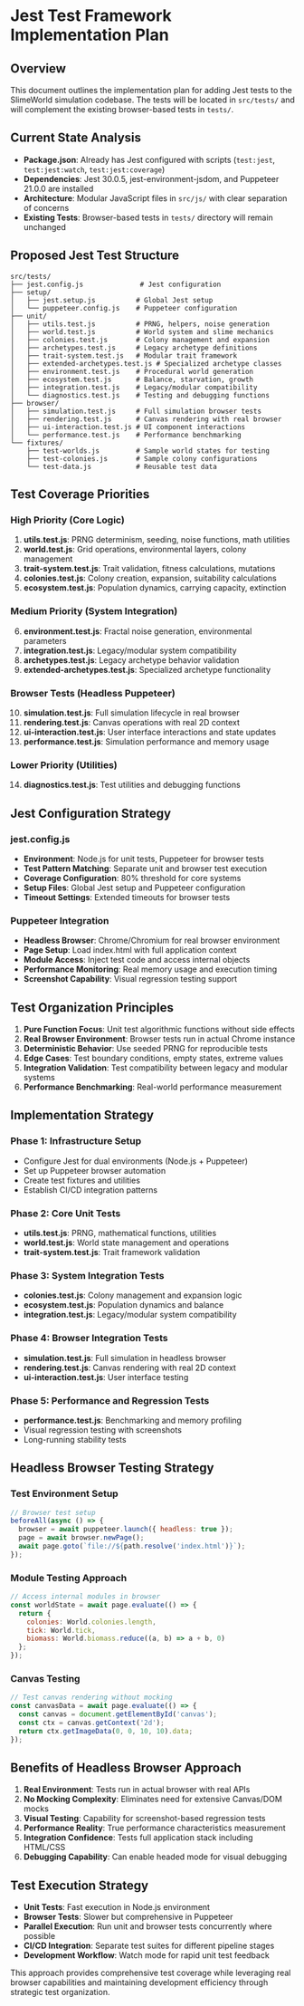 # Jest Test Framework Implementation Plan

## Overview

This document outlines the implementation plan for adding Jest tests to the SlimeWorld simulation codebase. The tests will be located in `src/tests/` and will complement the existing browser-based tests in `tests/`.

## Current State Analysis

- **Package.json**: Already has Jest configured with scripts (`test:jest`, `test:jest:watch`, `test:jest:coverage`)
- **Dependencies**: Jest 30.0.5, jest-environment-jsdom, and Puppeteer 21.0.0 are installed
- **Architecture**: Modular JavaScript files in `src/js/` with clear separation of concerns
- **Existing Tests**: Browser-based tests in `tests/` directory will remain unchanged

## Proposed Jest Test Structure

```
src/tests/
├── jest.config.js              # Jest configuration
├── setup/
│   ├── jest.setup.js          # Global Jest setup
│   └── puppeteer.config.js    # Puppeteer configuration
├── unit/
│   ├── utils.test.js          # PRNG, helpers, noise generation
│   ├── world.test.js          # World system and slime mechanics
│   ├── colonies.test.js       # Colony management and expansion
│   ├── archetypes.test.js     # Legacy archetype definitions
│   ├── trait-system.test.js   # Modular trait framework
│   ├── extended-archetypes.test.js # Specialized archetype classes
│   ├── environment.test.js    # Procedural world generation
│   ├── ecosystem.test.js      # Balance, starvation, growth
│   ├── integration.test.js    # Legacy/modular compatibility
│   └── diagnostics.test.js    # Testing and debugging functions
├── browser/
│   ├── simulation.test.js     # Full simulation browser tests
│   ├── rendering.test.js      # Canvas rendering with real browser
│   ├── ui-interaction.test.js # UI component interactions
│   └── performance.test.js    # Performance benchmarking
└── fixtures/
    ├── test-worlds.js         # Sample world states for testing
    ├── test-colonies.js       # Sample colony configurations
    └── test-data.js           # Reusable test data
```

## Test Coverage Priorities

### High Priority (Core Logic)
1. **utils.test.js**: PRNG determinism, seeding, noise functions, math utilities
2. **world.test.js**: Grid operations, environmental layers, colony management  
3. **trait-system.test.js**: Trait validation, fitness calculations, mutations
4. **colonies.test.js**: Colony creation, expansion, suitability calculations
5. **ecosystem.test.js**: Population dynamics, carrying capacity, extinction

### Medium Priority (System Integration)
6. **environment.test.js**: Fractal noise generation, environmental parameters
7. **integration.test.js**: Legacy/modular system compatibility
8. **archetypes.test.js**: Legacy archetype behavior validation
9. **extended-archetypes.test.js**: Specialized archetype functionality

### Browser Tests (Headless Puppeteer)
10. **simulation.test.js**: Full simulation lifecycle in real browser
11. **rendering.test.js**: Canvas operations with real 2D context
12. **ui-interaction.test.js**: User interface interactions and state updates
13. **performance.test.js**: Simulation performance and memory usage

### Lower Priority (Utilities)
14. **diagnostics.test.js**: Test utilities and debugging functions

## Jest Configuration Strategy

### jest.config.js
- **Environment**: Node.js for unit tests, Puppeteer for browser tests
- **Test Pattern Matching**: Separate unit and browser test execution
- **Coverage Configuration**: 80% threshold for core systems
- **Setup Files**: Global Jest setup and Puppeteer configuration
- **Timeout Settings**: Extended timeouts for browser tests

### Puppeteer Integration
- **Headless Browser**: Chrome/Chromium for real browser environment
- **Page Setup**: Load index.html with full application context
- **Module Access**: Inject test code and access internal objects
- **Performance Monitoring**: Real memory usage and execution timing
- **Screenshot Capability**: Visual regression testing support

## Test Organization Principles

1. **Pure Function Focus**: Unit test algorithmic functions without side effects
2. **Real Browser Environment**: Browser tests run in actual Chrome instance
3. **Deterministic Behavior**: Use seeded PRNG for reproducible tests
4. **Edge Cases**: Test boundary conditions, empty states, extreme values
5. **Integration Validation**: Test compatibility between legacy and modular systems
6. **Performance Benchmarking**: Real-world performance measurement

## Implementation Strategy

### Phase 1: Infrastructure Setup
- Configure Jest for dual environments (Node.js + Puppeteer)
- Set up Puppeteer browser automation
- Create test fixtures and utilities
- Establish CI/CD integration patterns

### Phase 2: Core Unit Tests
- **utils.test.js**: PRNG, mathematical functions, utilities
- **world.test.js**: World state management and operations
- **trait-system.test.js**: Trait framework validation

### Phase 3: System Integration Tests
- **colonies.test.js**: Colony management and expansion logic
- **ecosystem.test.js**: Population dynamics and balance
- **integration.test.js**: Legacy/modular system compatibility

### Phase 4: Browser Integration Tests
- **simulation.test.js**: Full simulation in headless browser
- **rendering.test.js**: Canvas rendering with real 2D context
- **ui-interaction.test.js**: User interface testing

### Phase 5: Performance and Regression Tests
- **performance.test.js**: Benchmarking and memory profiling
- Visual regression testing with screenshots
- Long-running stability tests

## Headless Browser Testing Strategy

### Test Environment Setup
```javascript
// Browser test setup
beforeAll(async () => {
  browser = await puppeteer.launch({ headless: true });
  page = await browser.newPage();
  await page.goto(`file://${path.resolve('index.html')}`);
});
```

### Module Testing Approach
```javascript
// Access internal modules in browser
const worldState = await page.evaluate(() => {
  return {
    colonies: World.colonies.length,
    tick: World.tick,
    biomass: World.biomass.reduce((a, b) => a + b, 0)
  };
});
```

### Canvas Testing
```javascript
// Test canvas rendering without mocking
const canvasData = await page.evaluate(() => {
  const canvas = document.getElementById('canvas');
  const ctx = canvas.getContext('2d');
  return ctx.getImageData(0, 0, 10, 10).data;
});
```

## Benefits of Headless Browser Approach

1. **Real Environment**: Tests run in actual browser with real APIs
2. **No Mocking Complexity**: Eliminates need for extensive Canvas/DOM mocks
3. **Visual Testing**: Capability for screenshot-based regression tests
4. **Performance Reality**: True performance characteristics measurement
5. **Integration Confidence**: Tests full application stack including HTML/CSS
6. **Debugging Capability**: Can enable headed mode for visual debugging

## Test Execution Strategy

- **Unit Tests**: Fast execution in Node.js environment
- **Browser Tests**: Slower but comprehensive in Puppeteer
- **Parallel Execution**: Run unit and browser tests concurrently where possible
- **CI/CD Integration**: Separate test suites for different pipeline stages
- **Development Workflow**: Watch mode for rapid unit test feedback

This approach provides comprehensive test coverage while leveraging real browser capabilities and maintaining development efficiency through strategic test organization.